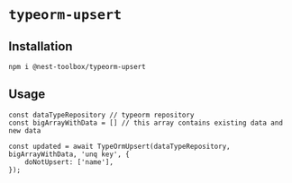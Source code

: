 # `typeorm-upsert`

## Installation
```
npm i @nest-toolbox/typeorm-upsert
```

## Usage

```
const dataTypeRepository // typeorm repository
const bigArrayWithData = [] // this array contains existing data and new data

const updated = await TypeOrmUpsert(dataTypeRepository, bigArrayWithData, 'unq key', {
    doNotUpsert: ['name'],
});
```
